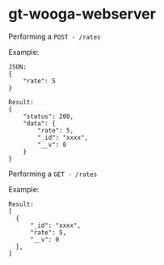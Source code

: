 # gt-wooga-webserver

Performing a `POST - /rates` 

Example:
```
JSON: 
{
    "rate": 5
}

Result:
{
    "status": 200,
    "data": {
        "rate": 5,
        "_id": "xxxx",
        "__v": 0
    }
}
```

Performing a `GET - /rates` 

Example:
```
Result: 
[
  {
      "_id": "xxxx",
      "rate": 5,
      "__v": 0
  },
]
```
